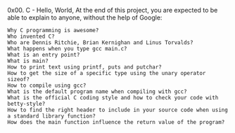 0x00. C - Hello, World, At the end of this project, you are expected to be able to explain to anyone, without the help of Google:

    Why C programming is awesome?
    Who invented C?
    Who are Dennis Ritchie, Brian Kernighan and Linus Torvalds?
    What happens when you type gcc main.c?
    What is an entry point?
    What is main?
    How to print text using printf, puts and putchar?
    How to get the size of a specific type using the unary operator sizeof?
    How to compile using gcc?
    What is the default program name when compiling with gcc?
    What is the official C coding style and how to check your code with betty-style?
    How to find the right header to include in your source code when using a standard library function?
    How does the main function influence the return value of the program?


